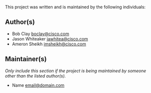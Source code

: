 This project was written and is maintained by the following individuals:

## Author(s)

* Bob Clay <boclay@cisco.com>
* Jason Whiteaker <jawhitea@cisco.com>
* Ameron Sheikh <imsheikh@cisco.com>


## Maintainer(s)

_Only include this section if the project is being maintained by someone other than the listed author(s)._

* Name <email@domain.com>
